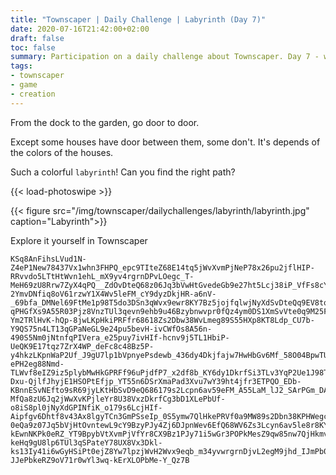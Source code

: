 ```yaml
---
title: "Townscaper | Daily Challenge | Labyrinth (Day 7)"
date: 2020-07-16T21:42:00+02:00
draft: false
toc: false
summary: Participation on a daily challenge about Townscaper. Day 7 - world Labyrinth.
tags:
- townscaper
- game
- creation
---
```


From the dock to the garden, go door to door.

Except some houses have door between them, some don't.
It's depends of the colors of the houses.

Such a colorful `labyrinth`! Can you find the right path?

{{< load-photoswipe >}}

{{< figure src="/img/townscaper/dailychallenges/labyrinth/labyrinth.jpg" caption="Labyrinth">}}

Explore it yourself in Townscaper

```text
KSq8AnFihsLVud1N-Z4eP1New78437Vx1whn3FHPQ_epc9TIteZ68E14tq5jWvXvmPjNeP78x26pu2jflHIP-RRvvdo5LTtHtWvn1ehL_mX9yv4rgrnDPvLOegc_T-MeH69zU8Rrw7ZyX4qPQ__ZdOvDteQ68z06Jq3bVwHtGvedeGb9e27ht5Lcj38iP_VfFs8cY6dy4DkrvJn1fYw7doyTUpnyivxdewr9A55107Pm6HYvfJr-2YmvDNfiq8oV61rzwY1X4Wv5leFM_cY9dyzDkjHR-a6nV-_69bfa_DMNel69FtMe1p98T5do3DSn3qWvx9ewr8KY7Bz5jojfqlwjNyXdSvDteQq9EV8tqwwYt3wSPsVehb_U37Nv5jfrXBPPHOeXc_A57R0wP1z6Nm6wPyHkSvMVfra8MW8FuyjflnDrPQueEd9Tt8e1p_gU5tq5jWpXvKPjVfYb9C35pu2beyH-qPHGfXs9A55R03Pjz8VnzTUl3qevn9ehb9u46Bzybnwvpr0fQz4ym0DS1XmSvVte0q9M25Fu3Td138OP_NeFc_c47Bz5Tmj-Ym2TRlHvK-hQp-8jwLKpHkiPRFfr68618Zs2Dbw38WvLmeg89S55HXp8KT8Ldp_CU7b-Y9QS75n4LT13qGPaNeGL9e24pu5bevH-ivCWfOs8A56n-490S5Nm0jNtnfqPIVera_e25puy7ivHIf-hcnv9j5TL1HbiP-UeQK9E17tqz7ZrX4WP_deFc8c48Bz5P-y4hkzLKpnWaP2Uf_J9gU7lp1bVpnyePsdewb_436dy4Dkjfajw7HwHbGv6Mf_58O04BpwTUtXvmPjd33wu7Db39Fu1TdvH-ePH2eg88Nmd-TLWvf8eIZ9iz5plybMwHkGPRFf96uPjdfP7_x2df8b_KY6dy1DkrfSi3TLv3YqP2Ue1J98T7Bp5TU1Htube1E7_619Zs77Z3H2ubM1l7_UX5Nv0jfjnDfPQ__5GmvWUe2I9_R7hk4LKrnfivDVeQ69EV5Rr7_619Zs77Z39Fu6jfnXBnPQO-Dxu-QjlfJhyjE1HSOPtEfjp_YT55n6DSrXmaPad3Xvu7wY39ht4jfr3ETPQO_EDb-KBnnESvNEfto9sR69jyLKtHbSvD9eQ686179s2Lcpn6av59eFM_A55LaM_lJ2_SArPGm_DAWPJ0ekI_sy8hk0TLtHbaP-MfQa8zU6Jq2jWwXvKPjleYr8U38VxzDkrfCg3bD1XLePbUf-o8iS8pl0jNyXdGPINfiK_o179s6LcjHIf-Aipfgv6Dhtf8v43Ax8lgyTCn3GmPSseIp_0S5ymw7QlHkePRVf0a9MW89s2Dbn38KPHWegc_TSceto9sR8hkzTL13YWP-0eQa9z07Jq5bVjHtOvntewL9cY9BzyPJy4Zj6DJpnWev6EfQ68WV6Zs3Lcyn6av5le8r8KY95x47itHIP-kEwnNKPk0eRZ_YT9BpybVtXvmPjVfYr8CX9Bz1PJy71i5wGr3POPkMesZ9qw85nw7QjHkmvM9eia9W15RrywYy3wSvCeeOc8u48Bz3PJy6hk0TLlHbevDFf068MW7htyTdt38SP_VeFc_AZ9bR79HSceIp9iS9pl0jNwXdKP-keHq9gU8lp6TUl3qSPateY78UX8Vx3Dkl-ks13Iy41i6wGyHSiPt0ejZ8Yw7lpzjWvH2Wvx9eqb_m34yvwrgrnDjvL2egM9jhd_IJmPb0ea58Yw6VnwwPj3hmPI9eZa9E15tqyjWwXvGPsF-JJePbkeRZ9oV71r0wYl3wq-kErXLOPbMe-Y_Qz7B
```
